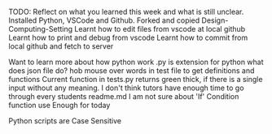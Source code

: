 TODO: Reflect on what you learned this week and what is still unclear.
Installed Python, VSCode and Github.
Forked and copied Design-Computing-Setting
Learnt how to edit files from vscode at local github
Learnt how to print and debug from vscode
Learnt how to commit from local github and fetch to server

Want to learn more about how python work
.py is extension for python
what does json file do?
hob mouse over words in test file to get definitions and functions
Current function in tests.py returns green thick, if there is a single input without any meaning. I don't think tutors have enough time to go through every students readme.md
I am not sure about 'If' Condition function use
Enough for today

Python scripts are Case Sensitive